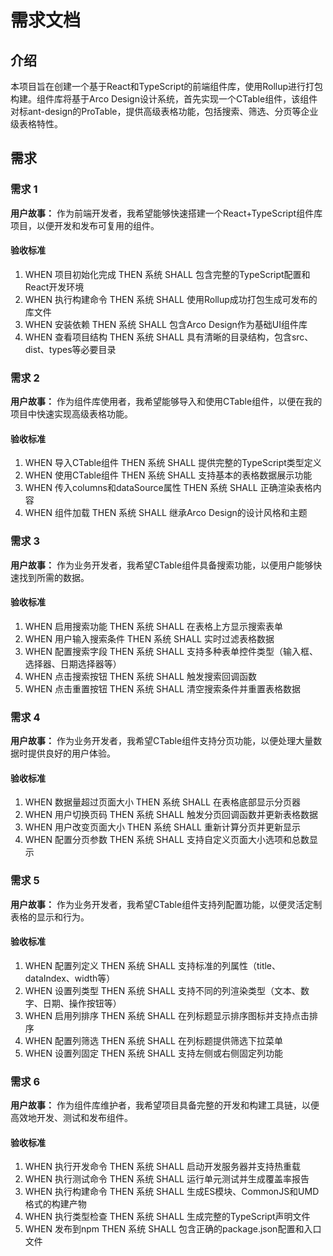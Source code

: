 # 需求文档

## 介绍

本项目旨在创建一个基于React和TypeScript的前端组件库，使用Rollup进行打包构建。组件库将基于Arco Design设计系统，首先实现一个CTable组件，该组件对标ant-design的ProTable，提供高级表格功能，包括搜索、筛选、分页等企业级表格特性。

## 需求

### 需求 1

**用户故事：** 作为前端开发者，我希望能够快速搭建一个React+TypeScript组件库项目，以便开发和发布可复用的组件。

#### 验收标准

1. WHEN 项目初始化完成 THEN 系统 SHALL 包含完整的TypeScript配置和React开发环境
2. WHEN 执行构建命令 THEN 系统 SHALL 使用Rollup成功打包生成可发布的库文件
3. WHEN 安装依赖 THEN 系统 SHALL 包含Arco Design作为基础UI组件库
4. WHEN 查看项目结构 THEN 系统 SHALL 具有清晰的目录结构，包含src、dist、types等必要目录

### 需求 2

**用户故事：** 作为组件库使用者，我希望能够导入和使用CTable组件，以便在我的项目中快速实现高级表格功能。

#### 验收标准

1. WHEN 导入CTable组件 THEN 系统 SHALL 提供完整的TypeScript类型定义
2. WHEN 使用CTable组件 THEN 系统 SHALL 支持基本的表格数据展示功能
3. WHEN 传入columns和dataSource属性 THEN 系统 SHALL 正确渲染表格内容
4. WHEN 组件加载 THEN 系统 SHALL 继承Arco Design的设计风格和主题

### 需求 3

**用户故事：** 作为业务开发者，我希望CTable组件具备搜索功能，以便用户能够快速找到所需的数据。

#### 验收标准

1. WHEN 启用搜索功能 THEN 系统 SHALL 在表格上方显示搜索表单
2. WHEN 用户输入搜索条件 THEN 系统 SHALL 实时过滤表格数据
3. WHEN 配置搜索字段 THEN 系统 SHALL 支持多种表单控件类型（输入框、选择器、日期选择器等）
4. WHEN 点击搜索按钮 THEN 系统 SHALL 触发搜索回调函数
5. WHEN 点击重置按钮 THEN 系统 SHALL 清空搜索条件并重置表格数据

### 需求 4

**用户故事：** 作为业务开发者，我希望CTable组件支持分页功能，以便处理大量数据时提供良好的用户体验。

#### 验收标准

1. WHEN 数据量超过页面大小 THEN 系统 SHALL 在表格底部显示分页器
2. WHEN 用户切换页码 THEN 系统 SHALL 触发分页回调函数并更新表格数据
3. WHEN 用户改变页面大小 THEN 系统 SHALL 重新计算分页并更新显示
4. WHEN 配置分页参数 THEN 系统 SHALL 支持自定义页面大小选项和总数显示

### 需求 5

**用户故事：** 作为业务开发者，我希望CTable组件支持列配置功能，以便灵活定制表格的显示和行为。

#### 验收标准

1. WHEN 配置列定义 THEN 系统 SHALL 支持标准的列属性（title、dataIndex、width等）
2. WHEN 设置列类型 THEN 系统 SHALL 支持不同的列渲染类型（文本、数字、日期、操作按钮等）
3. WHEN 启用列排序 THEN 系统 SHALL 在列标题显示排序图标并支持点击排序
4. WHEN 配置列筛选 THEN 系统 SHALL 在列标题提供筛选下拉菜单
5. WHEN 设置列固定 THEN 系统 SHALL 支持左侧或右侧固定列功能

### 需求 6

**用户故事：** 作为组件库维护者，我希望项目具备完整的开发和构建工具链，以便高效地开发、测试和发布组件。

#### 验收标准

1. WHEN 执行开发命令 THEN 系统 SHALL 启动开发服务器并支持热重载
2. WHEN 执行测试命令 THEN 系统 SHALL 运行单元测试并生成覆盖率报告
3. WHEN 执行构建命令 THEN 系统 SHALL 生成ES模块、CommonJS和UMD格式的构建产物
4. WHEN 执行类型检查 THEN 系统 SHALL 生成完整的TypeScript声明文件
5. WHEN 发布到npm THEN 系统 SHALL 包含正确的package.json配置和入口文件

